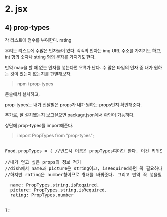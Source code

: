 
# 2. jsx
## 4) prop-types


각 리스트에 점수를 부여한다. rating

우리는 리스트에 수많은 인자들이 있다. 각각의 인자는 img URL 주소를 가지기도 하고, int 형의 숫자나 string 형의 문자를 가지기도 한다.

만약 map을 할 때 없는 인자를 넣는다면 오류가 난다. 수 많은 타입의 인자 중 내가 원하는 것이 있는지 없는지를 판별해보자.

> npm i prop-types

콘솔에서 설치하고,

prop-types는 내가 전달받은 props가 내가 원하는 props인지 확인해준다.


추가로, 잘 설치됐는지 보고싶으면 package.json에서 확인이 가능하다.

상단에 prop-types를 import해준다.

> import PropTypes from "prop-types";

<pre>

Food.propTypes = { //반드시 이름은 propTypes여야만 한다. 이건 키워드이다.

//내가 얻고 싶은 props의 정보 적기
//dish에서 name과 picture은 string이고, isRequired하면 꼭 필요하다는 것.필수적으로 채워야한다.
//하지만 rating은 number형이므로 형태를 바꿔준다. 그리고 만약 꼭 넣을필요 없다면 isRequired를 없앤다.

  name: PropTypes.string.isRequired,
  picture: PropTypes.string.isRequired,
  rating: PropTypes.number


};

</pre>



<!-- 2021.09.19-->
